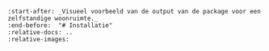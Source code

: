 ```{include} ../README.md
:start-after: _Visueel voorbeeld van de output van de package voor een zelfstandige woonruimte._
:end-before:  "# Installatie"
:relative-docs: ..
:relative-images:
```

<!-- :start-line: 41
:end-line: 129 -->
